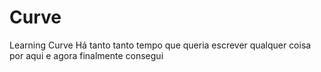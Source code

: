 # Curve
Learning Curve
Há tanto tanto tempo que queria escrever qualquer coisa por aqui e agora finalmente consegui
